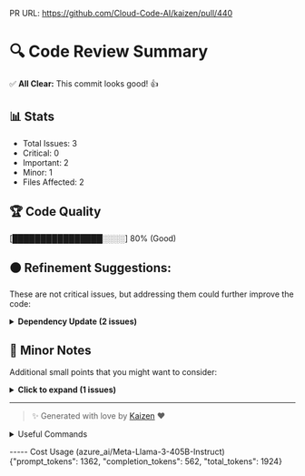 PR URL: https://github.com/Cloud-Code-AI/kaizen/pull/440

# 🔍 Code Review Summary

✅ **All Clear:** This commit looks good! 👍

## 📊 Stats
- Total Issues: 3
- Critical: 0
- Important: 2
- Minor: 1
- Files Affected: 2
## 🏆 Code Quality
[████████████████░░░░] 80% (Good)

## 🟠 Refinement Suggestions:
These are not critical issues, but addressing them could further improve the code:

<details>
<summary><strong>Dependency Update (2 issues)</strong></summary>

### 1. The dependency 'llama-index-core' has been updated to version '0.10.65'.
📁 **File:** `pyproject.toml:27`
⚖️ **Severity:** 5/10
🔍 **Description:** The updated version may include security patches or bug fixes.
💡 **Solution:** Review the changelog for the updated version to ensure compatibility with the current codebase.

**Current Code:**
```python
llama-index-core = "0.10.65"
```

**Suggested Code:**
```python

```

### 2. The dependencies 'llama-index-llms-openai' and 'llama-index-core' (version '^0.10.47') have been removed.
📁 **File:** `pyproject.toml:27`
⚖️ **Severity:** 6/10
🔍 **Description:** The removed dependencies may be required by other parts of the codebase.
💡 **Solution:** Review the codebase to ensure that the removed dependencies are not required.

</details>

## 📝 Minor Notes
Additional small points that you might want to consider:

<details>
<summary><strong>Click to expand (1 issues)</strong></summary>

<details>
<summary><strong>Unnecessary Comment (1 issues)</strong></summary>

### 1. The comment 'TODO: DONT PUSH DUPLICATE' is unnecessary and should be removed.
📁 **File:** `kaizen/retriever/llama_index_retriever.py:157`
⚖️ **Severity:** 2/10
🔍 **Description:** The comment does not provide any useful information and is not relevant to the code.
💡 **Solution:** Remove the comment.

**Current Code:**
```python
# TODO: DONT PUSH DUPLICATE
```

**Suggested Code:**
```python

```

</details>

</details>

---

> ✨ Generated with love by [Kaizen](https://cloudcode.ai) ❤️

<details>
<summary>Useful Commands</summary>

- **Feedback:** Reply with `!feedback [your message]`
- **Ask PR:** Reply with `!ask-pr [your question]`
- **Review:** Reply with `!review`
- **Explain:** Reply with `!explain [issue number]` for more details on a specific issue
- **Ignore:** Reply with `!ignore [issue number]` to mark an issue as false positive
- **Update Tests:** Reply with `!unittest` to create a PR with test changes
</details>


----- Cost Usage (azure_ai/Meta-Llama-3-405B-Instruct)
{"prompt_tokens": 1362, "completion_tokens": 562, "total_tokens": 1924}